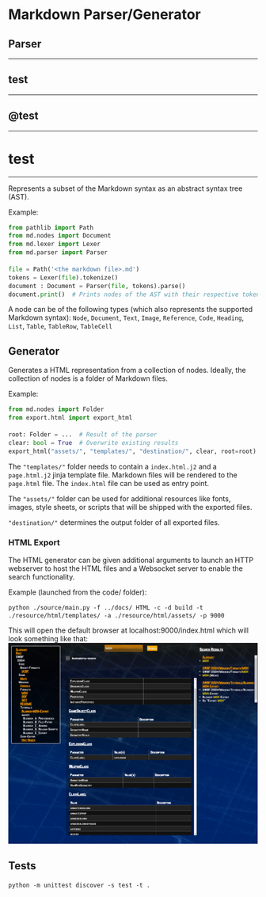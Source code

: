 # Markdown Parser/Generator

## Parser

---
test
---

---
@test
---

---
# test
---

Represents a subset of the Markdown syntax as an abstract syntax tree (AST).

Example:
```python
from pathlib import Path
from md.nodes import Document
from md.lexer import Lexer
from md.parser import Parser

file = Path('<the markdown file>.md')
tokens = Lexer(file).tokenize()
document : Document = Parser(file, tokens).parse()
document.print()  # Prints nodes of the AST with their respective tokens.
```

A node can be of the following types (which also represents the supported Markdown syntax):
`Node`, `Document`, `Text`, `Image`, `Reference`, `Code`, `Heading`, `List`, `Table`, `TableRow`, `TableCell`

## Generator

Generates a HTML representation from a collection of nodes.
Ideally, the collection of nodes is a folder of Markdown files.

Example:
```python
from md.nodes import Folder
from export.html import export_html

root: Folder = ...  # Result of the parser
clear: bool = True  # Overwrite existing results
export_html("assets/", "templates/", "destination/", clear, root=root)
```

The `"templates/"` folder needs to contain a `index.html.j2` and a `page.html.j2` jinja template file.
Markdown files will be rendered to the `page.html` file.
The `index.html` file can be used as entry point.

The `"assets/"` folder can be used for additional resources like fonts, images, style sheets, or scripts that will be shipped with the exported files.

`"destination/"` determines the output folder of all exported files.

### HTML Export

The HTML generator can be given additional arguments to launch an HTTP webserver to host the HTML files and a Websocket server to enable the search functionality.

Example (launched from the code/ folder):
```
python ./source/main.py -f ../docs/ HTML -c -d build -t ./resource/html/templates/ -a ./resource/html/assets/ -p 9000
```

This will open the default browser at localhost:9000/index.html which will look something like that:
![Page](https://github.com/SWBF2004/SWBFdocumentation/blob/master/code/resource/images/doc.png)

## Tests

```
python -m unittest discover -s test -t .
```
